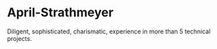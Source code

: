 # April-Strathmeyer
Diligent, sophisticated, charismatic, experience in more than 5 technical projects.
